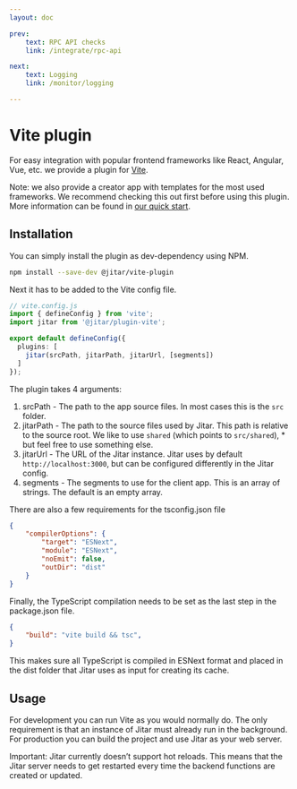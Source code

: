 ```yaml
---
layout: doc

prev:
    text: RPC API checks
    link: /integrate/rpc-api

next:
    text: Logging
    link: /monitor/logging

---
```


# Vite plugin

For easy integration with popular frontend frameworks like React, Angular, Vue, etc. we provide a plugin for [Vite](https://vitejs.dev/).

Note: we also provide a creator app with templates for the most used frameworks. We recommend checking this out first before using this plugin. More information can be found in [our quick start](../introduction/quick-start).

## Installation

You can simply install the plugin as dev-dependency using NPM.

```bash
npm install --save-dev @jitar/vite-plugin
```

Next it has to be added to the Vite config file.

```ts
// vite.config.js
import { defineConfig } from 'vite';
import jitar from '@jitar/plugin-vite';

export default defineConfig({
  plugins: [
	jitar(srcPath, jitarPath, jitarUrl, [segments])
  ]
});
```

The plugin takes 4 arguments:

1. srcPath - The path to the app source files. In most cases this is the `src` folder.
1. jitarPath - The path to the source files used by Jitar. This path is relative to the source root. We like to use `shared` (which points to `src/shared`), * but feel free to use something else.
1. jitarUrl - The URL of the Jitar instance. Jitar uses by default `http://localhost:3000`, but can be configured differently in the Jitar config.
1. segments - The segments to use for the client app. This is an array of strings. The default is an empty array.

There are also a few requirements for the tsconfig.json file

```json
{
    "compilerOptions": {
        "target": "ESNext",
        "module": "ESNext",
        "noEmit": false,
        "outDir": "dist"
    }
}
```

Finally, the TypeScript compilation needs to be set as the last step in the package.json file.

```json
{
    "build": "vite build && tsc",
}
```

This makes sure all TypeScript is compiled in ESNext format and placed in the dist folder that Jitar uses as input for creating its cache.

## Usage

For development you can run Vite as you would normally do. The only requirement is that an instance of Jitar must already run in the background. For production you can build the project and use Jitar as your web server.

Important: Jitar currently doesn’t support hot reloads. This means that the Jitar server needs to get restarted every time the backend functions are created or updated.
